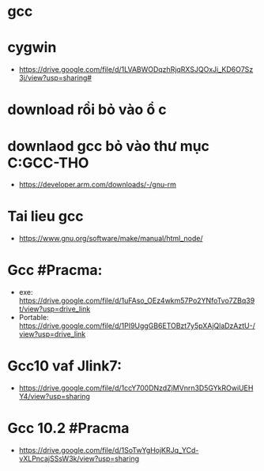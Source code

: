 # gcc
# cygwin 
- https://drive.google.com/file/d/1LVABWODqzhRjqRXSJQOxJi_KD6O7Sz3j/view?usp=sharing#

# download rồi bỏ vào ổ c

# downlaod gcc bỏ vào thư mục C:GCC-THO   
- https://developer.arm.com/downloads/-/gnu-rm

# Tai lieu gcc 
- https://www.gnu.org/software/make/manual/html_node/

# Gcc #Pracma: 
- exe: https://drive.google.com/file/d/1uFAso_OEz4wkm57Po2YNfoTvo7ZBq39t/view?usp=drive_link
- Portable: https://drive.google.com/file/d/1PI9UggGB6ETOBzt7y5pXAjQlaDzAztU-/view?usp=drive_link

# Gcc10 vaf Jlink7:
- https://drive.google.com/file/d/1ccY700DNzdZjMVnrn3D5GYkROwiUEHY4/view?usp=sharing
# Gcc 10.2 #Pracma
- https://drive.google.com/file/d/1SoTwYgHojKRJq_YCd-vXLPncajSSsW3k/view?usp=sharing
